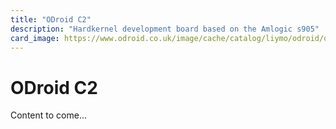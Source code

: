 ```yaml
---
title: "ODroid C2"
description: "Hardkernel development board based on the Amlogic s905"
card_image: https://www.odroid.co.uk/image/cache/catalog/liymo/odroid/odroidc2/C2_Main-500x500.png
---
```


# ODroid C2

Content to come...
